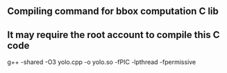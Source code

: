 ## Compiling command for bbox computation C lib
## It may require the root account to compile this C code
g++ -shared -O3 yolo.cpp -o yolo.so -fPIC -lpthread -fpermissive

 
